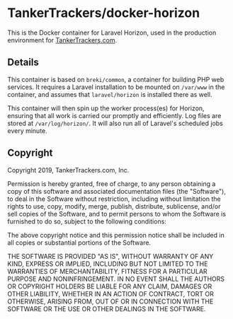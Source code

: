# TankerTrackers/docker-horizon

This is the Docker container for Laravel Horizon, used in the production environment for [TankerTrackers.com](https://tankertrackers.com).

## Details

This container is based on `breki/common`, a container for building PHP web services. It requires a Laravel installation to be mounted
on `/var/www` in the container, and assumes that `laravel/horizon` is installed there as well.

This container will then spin up the worker process(es) for Horizon, ensuring that all work is carried our promptly and efficiently.
Log files are stored at `/var/log/horizon/`. It will also run all of Laravel's scheduled jobs every minute.

## Copyright

Copyright 2019, TankerTrackers.com, Inc.

Permission is hereby granted, free of charge, to any person obtaining a copy of this software and associated documentation files (the
"Software"), to deal in the Software without restriction, including without limitation the rights to use, copy, modify, merge, publish,
distribute, sublicense, and/or sell copies of the Software, and to permit persons to whom the Software is furnished to do so, subject
to the following conditions:

The above copyright notice and this permission notice shall be included in all copies or substantial portions of the Software.

THE SOFTWARE IS PROVIDED "AS IS", WITHOUT WARRANTY OF ANY KIND, EXPRESS OR IMPLIED, INCLUDING BUT NOT LIMITED TO THE WARRANTIES OF
MERCHANTABILITY, FITNESS FOR A PARTICULAR PURPOSE AND NONINFRINGEMENT. IN NO EVENT SHALL THE AUTHORS OR COPYRIGHT HOLDERS BE LIABLE FOR
ANY CLAIM, DAMAGES OR OTHER LIABILITY, WHETHER IN AN ACTION OF CONTRACT, TORT OR OTHERWISE, ARISING FROM, OUT OF OR IN CONNECTION WITH
THE SOFTWARE OR THE USE OR OTHER DEALINGS IN THE SOFTWARE.
